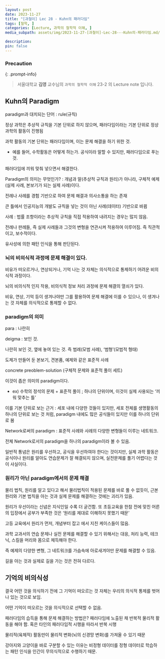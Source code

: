 ```yaml
---
layout: post
date: 2023-11-27
title: "[과철이] Lec 28 - Kuhn의 패러다임"
tags: [철학, ]
categories: [Lecture, 과학의 철학적 이해, ]
media_subpath: assets/img/2023-11-27-[과철이]-Lec-28---Kuhn의-패러다임.md/

description:  
pin: false
---
```



### Precaution


{: .prompt-info}


> 서울대학교 **김영** 교수님의 `과학의 철학적 이해` 23-2 의 Lecture note 입니다. 


## Kuhn의 Paradigm


paradigm과 대치되는 단어 : rule(규칙)


정상 과학은 추상적 규칙을 기본 단위로 하지 않으며, 패러다임이라는 기본 단위로 정상 과학의 활동이 진행됨


과학 활동의 기본 단위는 패러다임이며, 이는 문제 해결을 하기 위한 것.

- 예를 들어, 수학활동은 어떻게 하는가. 공식이라 말할 수 있지만, 패러다임으로 푸는 것.

패러다임에 끼워 맞춰 넣으면서 해결한다.


Paradigm의 의미는 무엇인가? : 개념과 말(추상적 규칙과 원리)가 아니라, 구체적 예제(실제 사례, 본보기가 되는 실제 사례)이다.


전례나 사례를 경험 기반으로 하여 문제 해결과 의사소통을 하는 존재


큰 틀에서 인공지능의 개발도 규칙을 넣는 것이 아닌 사례(데이터) 기반으로 바뀜


사례 : 법률 조항이라는 추상적 규칙을 직접 적용하여 내려지는 경우는 많지 않음.


전례나 판례들, 즉 실제 사례들과 그것의 변형을 연관시켜 적용하여 이루어짐. 즉 직관적이고, 보수적이다.


유사성에 의한 패턴 인식을 통해 판단된다.


### 뇌의 비의식적 과정에 문제 해결이 있다.


비유가 떠오르거나, 연상되거나, 기억 나는 것 자체는 의식적으로 통제하기 어려운 비의식적 과정이다.


뇌의 비의식적 인지 작용, 비의식적 정보 처리 과정에 문제 해결의 열쇠가 있다.


비유, 연상, 기억 등이 생겨나야만 그를 활용하여 문제 해결에 이를 수 있으나, 이 생겨나는 것 자체를 의식적으로 통제할 수 없다.


### paradigm의 의미


para : 나란히


deigma : 보인 것.


나란히 보인 것, 옆에 놓여 있는 것. 즉 범례(모범 사례), ‘범형’(모범적 형태)


도제가 만들어 둔 본보기, 견본품, 예제와 같은 표준적 사례


concrete preoblem-solution (구체적 문제와 표준적 풀이 세트)


이것이 좁은 의미의 paradigm이다.

- ex) 수학의 정석의 문제 + 표준적 풀이 ; 하나의 단위이며, 이것이 실제 사용되는 ‘끼워 맞추는 틀’

이를 기본 단위로 보는 근거 : 세포 내에 다양한 것들이 있지만, 세포 전체를 생명활동의 하나의 단위로 보는 것 처럼, paradigm 내에도 많은 공식들이 있지만 이를 하나의 단위로 봄


Network로써의 paradigm : 표준적 사례와 사례의 다양한 변형들이 이루는 네트워크.


전체 Network로서의 paradigm을 하나의 paradigm이라 볼 수 있음.


일반적 통념은 원리를 우선하고, 공식을 우선하여야 한다는 것이지만, 실제 과학 활동은 공식이나 원리를 알아도 연습문제가 잘 해결되지 않으며, 실전문제를 풀기 어렵다는 것이 사실이다.


### 원리가 아닌 paradigm에서의 문제 해결


물리 법칙, 원리를 알고 있다고 해서 물리법칙이 적용된 문제를 바로 풀 수 없듯이, 근본 원리와 기본 법칙을 아는 것과 실제 문제를 해결하는 것에는 괴리가 있음.


원리가 우선이라는 신념은 지식인일 수록 더 굳건함. 또 초등교육을 한참 전에 맞친 어른의 입장에서 공부가 부족한 것은 ‘원리를 제대로 이해하지 못했기 때문’


고등 교육에서 원리가 먼저, 개념부터 잡고 에서 지친 케이스들이 많음.


과학 교과서의 연습 문제나 실전 문제를 해결할 수 있기 위해서는 대응, 처리 능력, 테크닉, 스킬을 머리와 몸으로 체득해야 한다.


즉 예제의 다양한 변형, 그 네트워크를 가슴속에 아로새겨야만 문제를 해결할 수 있음.


길을 아는 것과 실제로 길을 가는 것은 전혀 다르다.


## 기억의 비의식성


결국 어떤 것을 의식하기 전에 그 기억이 떠오르는 것 자체는 우리의 의식적 통제를 벗어나 있는 것으로 보임.


어떤 기억이 떠오르는 것을 의식적으로 선택할 수 없음.


패러다임의 습득을 통해 문제 해결하는 방법은? 패러다임에 노출된 채 반복적 물리적 활동을 해야 함. 혹은 타인의 패러다임적 시행을 따라서 반복 시행


물리적(육체적) 활동만이 물리적 변화(뇌의 신경망 변화)를 가져올 수 있기 때문


강아지와 고양이을 바로 구분할 수 있는 이유는 비정형 데이터를 정형 데이터로 학습하는 패턴 인식을 인간이 무의식적으로 수행하기 때문.


